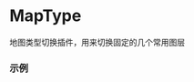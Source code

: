 # MapType

地图类型切换插件，用来切换固定的几个常用图层

### 示例

<vuep template="#example"></vuep>

<script v-pre type="text/x-template" id="example">

  <template>
    <div class="amap-page-container">
      <el-amap vid="amap" :plugin="plugin" class="amap-demo">
      </el-amap>
    </div>
  </template>

  <style>
    .amap-demo {
      height: 300px;
    }
  </style>

  <script>
    module.exports = {
      data() {
        return {
          plugin: [{
            pName: 'MapType',
            events: {
              init(instance) {
                console.log(instance);
              }
            }
          }]
        };
      }
    };
  </script>

</script>
